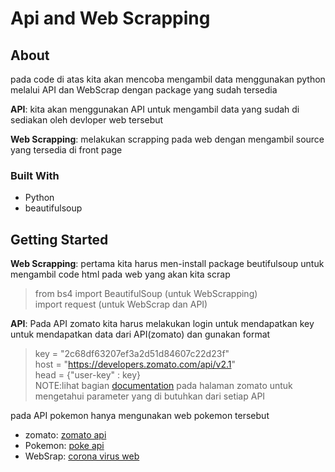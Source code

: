 # Api and Web Scrapping

<!-- ABOUT THE PROJECT -->
## About
pada code di atas kita akan mencoba mengambil data menggunakan python melalui API dan WebScrap dengan package yang sudah tersedia

__API__: kita akan menggunakan API untuk mengambil data yang sudah di sediakan oleh devloper web tersebut

__Web Scrapping__: melakukan scrapping pada web dengan mengambil source yang tersedia di front page


### Built With

* []() Python
* []() beautifulsoup

<!-- GETTING STARTED -->
## Getting Started


__Web Scrapping__: pertama kita harus men-install package beutifulsoup untuk mengambil code html pada web yang akan kita scrap
>from bs4 import BeautifulSoup (untuk WebScrapping)  
>import request (untuk WebScrap dan API)

__API__: Pada API zomato kita harus melakukan login untuk mendapatkan key untuk mendapatkan data dari API(zomato) dan gunakan format
>key = "2c68df63207ef3a2d51d84607c22d23f"  
>host = "https://developers.zomato.com/api/v2.1"  
>head = {"user-key" : key}  
> NOTE:lihat bagian [documentation](https://developers.zomato.com/documentation) pada halaman zomato untuk mengetahui parameter yang di butuhkan dari setiap API  

pada API pokemon hanya mengunakan web pokemon tersebut






<!-- LINK -->
- zomato: [zomato api](https://developers.zomato.com/api?lang=id)
- Pokemon: [poke api](https://pokeapi.co/)
- WebSrap: [corona virus web](https://www.worldometers.info/coronavirus/)



